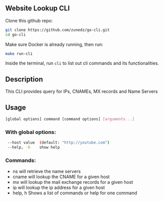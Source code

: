 ## Website Lookup CLI

Clone this github repo:

```bash 
git clone https://github.com/zunedz/go-cli.git
cd go-cli
```
Make sure Docker is already running, then run:

```bash
make run-cli
```
Inside the terminal, run `cli` to list out cli commands and its functionalities.

## Description
This CLI provides query for IPs, CNAMEs, MX records and Name Servers

## Usage
```bash
[global options] command [command options] [arguments...]
```
### With global options:
```bash
 --host value  (default: "http://youtube.com")
 --help, -h    show help
```
### Commands:
-   ns       will retrieve the name servers
-   cname    will lookup the CNAME for a given host
-   mx       will lookup the mail exchange records for a given host
-   ip       will lookup the ip address for a given host
-   help, h  Shows a list of commands or help for one command






